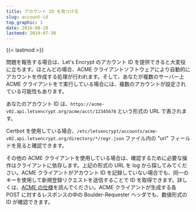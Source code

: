 ```yaml
---
title: アカウント ID を見つける
slug: account-id
top_graphic: 1
date: 2016-08-10
lastmod: 2019-07-30
---
```


{{< lastmod >}}

問題を報告する場合は、Let's Encrypt のアカウント ID を提供できると大変役に立ちます。ほとんどの場合、ACME クライアントソフトウェアにより自動的にアカウントを作成する処理が行われます。そして、あなたが複数のサーバー上 ACME クライアントをで実行している場合には、複数のアカウントが設定されている可能性もあります。

あなたのアカウント ID は、`https://acme-v02.api.letsencrypt.org/acme/acct/12345678` という形式の URL で表されます。

Certbot を使用している場合、`/etc/letsencrypt/accounts/acme-v02.api.letsencrypt.org/directory/*/regr.json` ファイル内の "uri" フィールドを見ると確認できます。

その他の ACME クライアントを使用している場合は、確認するために必要な操作はクライアントに依存します。上記の形式の URL を log から探してみてください。ACME クライアントがアカウント ID を記録していない場合でも、同一のキーを使用して新規登録リクエストを送信することで ID を取得できます。詳しくは、[ACME の仕様](https://tools.ietf.org/html/rfc8555#section-7.3)を読んでください。ACME クライアントが生成する各 POST に対するレスポンスの中の Boulder-Requester ヘッダでも、数値形式の ID が確認できます。
